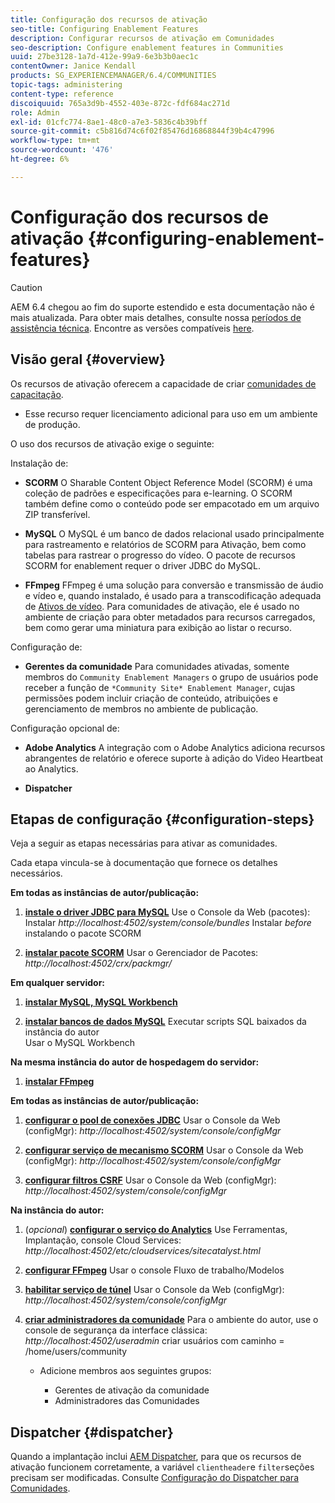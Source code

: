 ```yaml
---
title: Configuração dos recursos de ativação
seo-title: Configuring Enablement Features
description: Configurar recursos de ativação em Comunidades
seo-description: Configure enablement features in Communities
uuid: 27be3128-1a7d-412e-99a9-6e3b3b0aec1c
contentOwner: Janice Kendall
products: SG_EXPERIENCEMANAGER/6.4/COMMUNITIES
topic-tags: administering
content-type: reference
discoiquuid: 765a3d9b-4552-403e-872c-fdf684ac271d
role: Admin
exl-id: 01cfc774-8ae1-48c0-a7e3-5836c4b39bff
source-git-commit: c5b816d74c6f02f85476d16868844f39b4c47996
workflow-type: tm+mt
source-wordcount: '476'
ht-degree: 6%

---
```


# Configuração dos recursos de ativação {#configuring-enablement-features}

>[!CAUTION]
>
>AEM 6.4 chegou ao fim do suporte estendido e esta documentação não é mais atualizada. Para obter mais detalhes, consulte nossa [períodos de assistência técnica](https://helpx.adobe.com/br/support/programs/eol-matrix.html). Encontre as versões compatíveis [here](https://experienceleague.adobe.com/docs/).

## Visão geral {#overview}

Os recursos de ativação oferecem a capacidade de criar [comunidades de capacitação](overview.md#enablement-community).

* Esse recurso requer licenciamento adicional para uso em um ambiente de produção.

O uso dos recursos de ativação exige o seguinte:

Instalação de:

* **SCORM**
O Sharable Content Object Reference Model (SCORM) é uma coleção de padrões e especificações para e-learning. O SCORM também define como o conteúdo pode ser empacotado em um arquivo ZIP transferível.

* **MySQL**
O MySQL é um banco de dados relacional usado principalmente para rastreamento e relatórios de SCORM para Ativação, bem como tabelas para rastrear o progresso do vídeo. O pacote de recursos SCORM for enablement requer o driver JDBC do MySQL.

* **FFmpeg**
FFmpeg é uma solução para conversão e transmissão de áudio e vídeo e, quando instalado, é usado para a transcodificação adequada de [Ativos de vídeo](../../help/sites-authoring/default-components-foundation.md#video). Para comunidades de ativação, ele é usado no ambiente de criação para obter metadados para recursos carregados, bem como gerar uma miniatura para exibição ao listar o recurso.

Configuração de:

* **Gerentes da comunidade**
Para comunidades ativadas, somente membros do 
`Community Enablement Managers` o grupo de usuários pode receber a função de `*Community Site* Enablement Manager`, cujas permissões podem incluir criação de conteúdo, atribuições e gerenciamento de membros no ambiente de publicação.

Configuração opcional de:

* **Adobe Analytics**
A integração com o Adobe Analytics adiciona recursos abrangentes de relatório e oferece suporte à adição do Video Heartbeat ao Analytics.

* **Dispatcher**

## Etapas de configuração {#configuration-steps}

Veja a seguir as etapas necessárias para ativar as comunidades.

Cada etapa vincula-se à documentação que fornece os detalhes necessários.

**Em todas as instâncias de autor/publicação:**

1. **[instale o driver JDBC para MySQL](deploy-communities.md#jdbc-driver-for-mysql)**
Use o Console da Web (pacotes): Instalar *http://localhost:4502/system/console/bundles*
Instalar *before* instalando o pacote SCORM

1. **[instalar pacote SCORM](deploy-communities.md#scorm-package)**
Usar o Gerenciador de Pacotes: 
*http://localhost:4502/crx/packmgr/*

**Em qualquer servidor:**

1. **[instalar MySQL, MySQL Workbench](mysql.md)**

1. **[instalar bancos de dados MySQL](mysql.md#database-setup)**
Executar scripts SQL baixados da instância do autor
\
   Usar o MySQL Workbench

**Na mesma instância do autor de hospedagem do servidor:**

1. **[instalar FFmpeg](ffmpeg.md)**

**Em todas as instâncias de autor/publicação:**

1. **[configurar o pool de conexões JDBC](mysql.md#configure-jdbc-connections)**
Usar o Console da Web (configMgr): 
*http://localhost:4502/system/console/configMgr*

1. **[configurar serviço de mecanismo SCORM](mysql.md#aem-communities-scormengine-service)**
Usar o Console da Web (configMgr): 
*http://localhost:4502/system/console/configMgr*

1. **[configurar filtros CSRF](mysql.md#adobe-granite-csrf-filter)**
Usar o Console da Web (configMgr): 
*http://localhost:4502/system/console/configMgr*

**Na instância do autor:**

1. (*opcional*) **[configurar o serviço do Analytics](analytics.md)**
Use Ferramentas, Implantação, console Cloud Services: 
*http://localhost:4502/etc/cloudservices/sitecatalyst.html*

1. **[configurar FFmpeg](ffmpeg.md#configure-ffmpeg-transcoding-service)**
Usar o console Fluxo de trabalho/Modelos

1. **[habilitar serviço de túnel](deploy-communities.md#tunnel-service-on-author)**
Usar o Console da Web (configMgr): 
*http://localhost:4502/system/console/configMgr*

1. **[criar administradores da comunidade](users.md#creating-community-members)** Para o ambiente do autor, use o console de segurança da interface clássica: *http://localhost:4502/useradmin*
criar usuários com caminho = /home/users/community

   * Adicione membros aos seguintes grupos:

      * Gerentes de ativação da comunidade
      * Administradores das Comunidades

## Dispatcher {#dispatcher}

Quando a implantação inclui [AEM Dispatcher](https://helpx.adobe.com/experience-manager/dispatcher/using/dispatcher.html), para que os recursos de ativação funcionem corretamente, a variável `clientheader`e `filter`seções precisam ser modificadas. Consulte [Configuração do Dispatcher para Comunidades](dispatcher.md#enablement).

